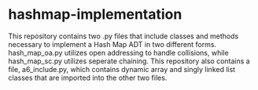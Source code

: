 # hashmap-implementation

This repository contains two .py files that include classes and methods necessary to implement a Hash Map ADT in two different forms. hash_map_oa.py utilizes open addressing to handle collisions, while hash_map_sc.py utilizes seperate chaining. This repository also contains a file, a6_include.py, which contains dynamic array and singly linked list classes that are imported into the other two files. 

